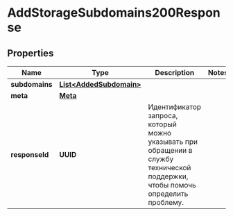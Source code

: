 

# AddStorageSubdomains200Response


## Properties

| Name | Type | Description | Notes |
|------------ | ------------- | ------------- | -------------|
|**subdomains** | [**List&lt;AddedSubdomain&gt;**](AddedSubdomain.md) |  |  |
|**meta** | [**Meta**](Meta.md) |  |  |
|**responseId** | **UUID** | Идентификатор запроса, который можно указывать при обращении в службу технической поддержки, чтобы помочь определить проблему. |  |



